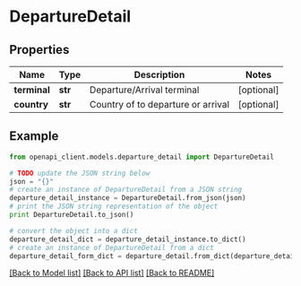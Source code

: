 # DepartureDetail


## Properties
Name | Type | Description | Notes
------------ | ------------- | ------------- | -------------
**terminal** | **str** | Departure/Arrival terminal | [optional] 
**country** | **str** | Country of to departure or arrival | [optional] 

## Example

```python
from openapi_client.models.departure_detail import DepartureDetail

# TODO update the JSON string below
json = "{}"
# create an instance of DepartureDetail from a JSON string
departure_detail_instance = DepartureDetail.from_json(json)
# print the JSON string representation of the object
print DepartureDetail.to_json()

# convert the object into a dict
departure_detail_dict = departure_detail_instance.to_dict()
# create an instance of DepartureDetail from a dict
departure_detail_form_dict = departure_detail.from_dict(departure_detail_dict)
```
[[Back to Model list]](../README.md#documentation-for-models) [[Back to API list]](../README.md#documentation-for-api-endpoints) [[Back to README]](../README.md)


